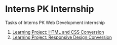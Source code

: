 # Interns PK Internship
Tasks of Interns PK Web Development internship

1. [Learning Project: HTML and CSS Conversion](https://jsfiddle.net/jmrchelani/vyphtr7x/)
2. [Learning Project: Responsive Design Conversion](https://jsfiddle.net/jmrchelani/43Lwucya/)
